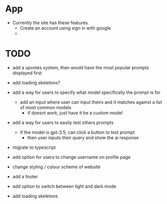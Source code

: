 # App

- Currently the site has these features.
  - Create an account using sign in with google
  -

# TODO

- add a upvotes system, then would have the most popular prompts displayed first

- add loading skeletons?

- add a way for users to specify what model specifically the prompt is for

  - add an input where user can input theirs and it matches against a list of most common models
    - if doesnt work, just have it be a custom model

- add a way for users to easily test others prompts

  - if the model is gpt-3.5, can click a button to test prompt
    - then user inputs their query and show the ai response

- migrate to typescript

- add option for users to change username on profile page

- change styling / colour scheme of website

- add a footer

- add option to switch between light and dark mode

- add loading skeletons
